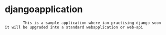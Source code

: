 # djangoapplication
            This is a sample application where iam practising django soon it will be upgraded into a standard webapplication or web-api
